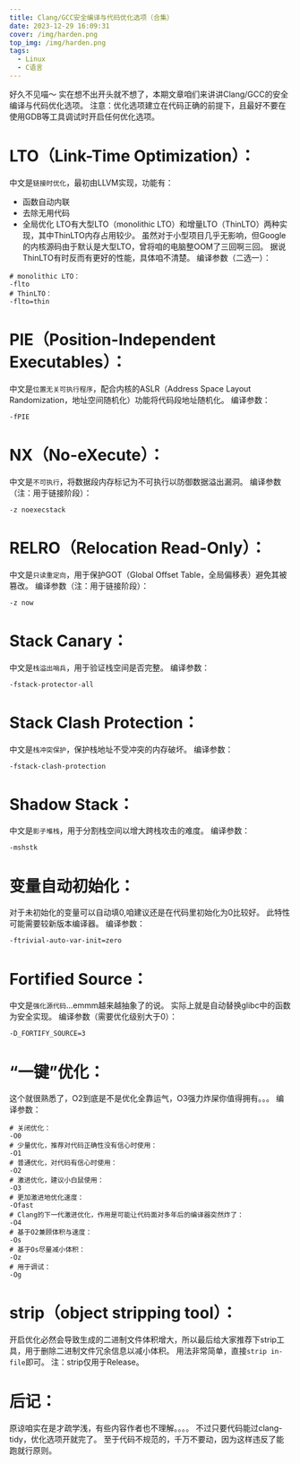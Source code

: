 ```yaml
---
title: Clang/GCC安全编译与代码优化选项（合集）
date: 2023-12-29 16:09:31
cover: /img/harden.png
top_img: /img/harden.png
tags:
  - Linux
  - C语言
---
```

好久不见喵～
实在想不出开头就不想了，本期文章咱们来讲讲Clang/GCC的安全编译与代码优化选项。
注意：优化选项建立在代码正确的前提下，且最好不要在使用GDB等工具调试时开启任何优化选项。
# LTO（Link-Time Optimization）：
中文是`链接时优化`，最初由LLVM实现，功能有：
- 函数自动内联
- 去除无用代码
- 全局优化
LTO有大型LTO（monolithic LTO）和增量LTO（ThinLTO）两种实现，其中ThinLTO内存占用较少。
虽然对于小型项目几乎无影响，但Google的内核源码由于默认是大型LTO，曾将咱的电脑整OOM了三回啊三回。
据说ThinLTO有时反而有更好的性能，具体咱不清楚。
编译参数（二选一）：
```
# monolithic LTO：
-flto
# ThinLTO：
-flto=thin
```
# PIE（Position-Independent Executables）：
中文是`位置无关可执行程序`，配合内核的ASLR（Address Space Layout Randomization，地址空间随机化）功能将代码段地址随机化。
编译参数：
```
-fPIE
```
# NX（No-eXecute）：
中文是`不可执行`，将数据段内存标记为不可执行以防御数据溢出漏洞。
编译参数（注：用于链接阶段）：
```
-z noexecstack
```
# RELRO（Relocation Read-Only）：
中文是`只读重定向`，用于保护GOT（Global Offset Table，全局偏移表）避免其被篡改。
编译参数（注：用于链接阶段）：
```
-z now
```
# Stack Canary：
中文是`栈溢出哨兵`，用于验证栈空间是否完整。
编译参数：
```
-fstack-protector-all
```
# Stack Clash Protection：
中文是`栈冲突保护`，保护栈地址不受冲突的内存破坏。
编译参数：
```
-fstack-clash-protection
```
# Shadow Stack：
中文是`影子堆栈`，用于分割栈空间以增大跨栈攻击的难度。
编译参数：
```
-mshstk
```
# 变量自动初始化：
对于未初始化的变量可以自动填0,咱建议还是在代码里初始化为0比较好。
此特性可能需要较新版本编译器。
编译参数：
```
-ftrivial-auto-var-init=zero
```
# Fortified Source：
中文是`强化源代码`...emmm越来越抽象了的说。
实际上就是自动替换glibc中的函数为安全实现。
编译参数（需要优化级别大于0）：
```
-D_FORTIFY_SOURCE=3
```
# “一键”优化：
这个就很熟悉了，O2到底是不是优化全靠运气，O3强力炸屎你值得拥有。。。
编译参数：
```
# 关闭优化：
-O0
# 少量优化，推荐对代码正确性没有信心时使用：
-O1
# 普通优化，对代码有信心时使用：
-O2
# 激进优化，建议小白鼠使用：
-O3
# 更加激进地优化速度：
-Ofast
# Clang的下一代激进优化，作用是可能让代码面对多年后的编译器突然炸了：
-O4
# 基于O2兼顾体积与速度：
-Os
# 基于Os尽量减小体积：
-Oz
# 用于调试：
-Og
```
# strip（object stripping tool）：
开启优化必然会导致生成的二进制文件体积增大，所以最后给大家推荐下strip工具，用于删除二进制文件冗余信息以减小体积。
用法非常简单，直接`strip in-file`即可。
注：strip仅用于Release。
# 后记：
原谅咱实在是才疏学浅，有些内容作者也不理解。。。。
不过只要代码能过clang-tidy，优化选项开就完了。
至于代码不规范的，千万不要动，因为这样违反了能跑就行原则。